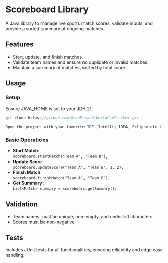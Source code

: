 # Scoreboard Library

A Java library to manage live sports match scores, validate inputs, and provide a sorted summary of ongoing matches.

## Features
- Start, update, and finish matches.
- Validate team names and ensure no duplicate or invalid matches.
- Maintain a summary of matches, sorted by total score.

## Usage
### Setup
Ensure JAVA_HOME is set to your JDK 21.
```java
git clone https://github.com/OzanErcan6/WorldCupTracker.git

Open the project with your favorite IDE (Intellij IDEA, Eclipse etc.)
```

### Basic Operations
- **Start Match**:  
  `scoreboard.startMatch("Team A", "Team B");`
- **Update Score**:  
  `scoreboard.updateScore("Team A", "Team B", 1, 2);`
- **Finish Match**:  
  `scoreboard.finishMatch("Team A", "Team B");`
- **Get Summary**:  
  `List<Match> summary = scoreboard.getSummary();`

## Validation
- Team names must be unique, non-empty, and under 50 characters.
- Scores must be non-negative.

## Tests
Includes JUnit tests for all functionalities, ensuring reliability and edge case handling.
